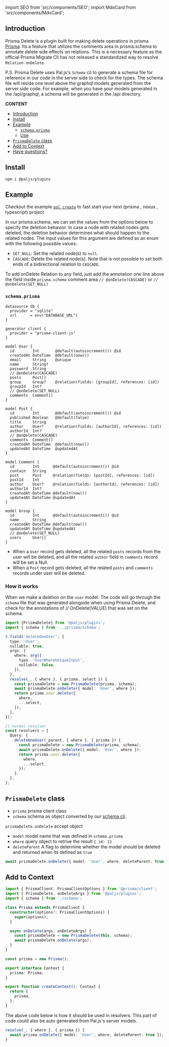 import SEO from 'src/components/SEO';
import MdxCard from 'src/components/MdxCard';

<SEO title="On Delete" />

<MdxCard>

## Introduction

Prisma Delete is a plugin built for making delete operations in prisma [Prisma](https://prisma.io). Its a feature that utilizes the
comments area in prisma.schema to annotate delete side effects on relations. This is a necessary feature as the official
Prisma Migrate Cli has not released a standardized way to resolve `Relation onDelete`. 

P.S. Prisma Delete uses Pal.js's `Schema` cli to generate a schema file for reference in our code in the server side to check for the types.
The schema file will reside one level above the graphql models generated from the server side code. For example, when you have your models
generated in the /api/graphql, a schema will be generated in the /api directory.


**CONTENT**

- [Introduction](#introduction)
- [Install](#install)
- [Example](#example)
  - [`schema.prisma`](#schemaprisma)
  - [Use](#use)
- [`PrismaDelete` class](#prismadelete-class)
- [Add to Context](#add-to-context)
- [Have questions?](#have-questions)

</MdxCard>

<MdxCard>

## Install

```shell
npm i @paljs/plugins
```

</MdxCard>

<MdxCard>

## Example

Checkout the example [`pal create`](/cli/create) to fast start your next (prisma , nexus , typescript) project

In our prisma.schema, we can set the values from the options below to specify the deletion behavior. In case a node with related nodes gets deleted, the deletion behavior determines what should happen to the related nodes. The input values for this argument are defined as an enum with the following possible values:

- `SET_NULL`: Set the related node(s) to `null`.
- `CASCADE`: Delete the related node(s). Note that is not possible to set both ends of a bidirectional relation to `CASCADE`.

To add onDelete Relation to any field, just add the annotation one line above the field inside `prisma.schema` comment area
`// @onDelete(CASCADE)` or `// @onDelete(SET_NULL)`

### `schema.prisma`

```prisma
datasource db {
  provider = "sqlite"
  url      = env("DATABASE_URL")
}

generator client {
  provider = "prisma-client-js"
}

model User {
  id        Int       @default(autoincrement()) @id
  createdAt DateTime  @default(now())
  email     String    @unique
  name      String?
  password  String
  // @onDelete(CASCADE)
  posts     Post[]
  group     Group?    @relation(fields: [groupId], references: [id])
  groupId   Int?
  // @onDelete(SET_NULL)
  comments  Comment[]
}

model Post {
  id        Int       @default(autoincrement()) @id
  published Boolean   @default(false)
  title     String
  author    User?     @relation(fields: [authorId], references: [id])
  authorId  Int?
  // @onDelete(CASCADE)
  comments  Comment[]
  createdAt DateTime  @default(now())
  updatedAt DateTime  @updatedAt
}

model Comment {
  id        Int      @default(autoincrement()) @id
  contain   String
  post      Post     @relation(fields: [postId], references: [id])
  postId    Int
  author    User?    @relation(fields: [authorId], references: [id])
  authorId  Int?
  createdAt DateTime @default(now())
  updatedAt DateTime @updatedAt
}

model Group {
  id        Int      @default(autoincrement()) @id
  name      String
  createdAt DateTime @default(now())
  updatedAt DateTime @updatedAt
  // @onDelete(SET_NULL)
  users     User[]
}
```

- When a `User` record gets deleted, all the related `posts` records from the user will be deleted, and all the related `author` field in `comments` record will be set a Null.
- When a `Post` record gets deleted, all the related `posts` and `comments` records under user will be deleted.

### How it works

When we make a deletion on the `user` model. The code will go through the `schema` file that was generated alongside when using Prisma Delete, and check for the annotations
of // OnDelete(VALUE) that was set on the schema.

```ts
import {PrismaDelete} from '@paljs/plugins';
import { schema } from '../prisma/schema';

t.field('deleteOneUser', {
  type: 'User',
  nullable: true,
  args: {
    where: arg({
      type: 'UserWhereUniqueInput',
      nullable: false,
    }),
  },
  resolve(_, { where }, { prisma, select }) {
    const prismaDelete = new PrismaDelete(prisma, schema);
    await prismaDelete.onDelete({ model: 'User', where });
    return prisma.user.delete({
      where,
      ...select,
    });
  },
});

// normal resolver
const resolvers = {
  Query: {
    deleteOneUser(_parent, { where }, { prisma }) {
      const prismaDelete = new PrismaDelete(prisma, schema);
      await prismaDelete.onDelete({ model: 'User', where });
      return prisma.user.delete({
        where,
        ...select,
      });
    },
  },
};
```

</MdxCard>

<MdxCard>

## `PrismaDelete` class

- `prisma` prisma client class
- `schema` schema as object converted by our [schema cli](/schema#convert-to-file).

`prismaDelete.onDelete` accept object

- `model` model name that was defined in `schema.prisma`
- `where` query object to retrive the result `{ id: 1}`
- `deleteParent` A flag to determine whether the model should be deleted and returned when its defined as `true`

```ts
await prismaDelete.onDelete({ model: 'User', where, deleteParent: true });
```

## Add to Context

```ts
import { PrismaClient, PrismaClientOptions } from '@prisma/client';
import { PrismaDelete, onDeleteArgs } from '@paljs/plugins';
import { schema } from './schema';

class Prisma extends PrismaClient {
  constructor(options?: PrismaClientOptions) {
    super(options);
  }

  async onDelete(args: onDeleteArgs) {
    const prismaDelete = new PrismaDelete(this, schema);
    await prismaDelete.onDelete(args);
  }
}

const prisma = new Prisma();

export interface Context {
  prisma: Prisma;
}

export function createContext(): Context {
  return {
    prisma,
  };
}
```

The above code below is how it should be used in resolvers. This part of code could also be auto generated
from Pal.js's server models.

```ts
resolve(_, { where }, { prisma }) {
  await prisma.onDelete({ model: 'User', where, deleteParent: true });
}
```

</MdxCard>
